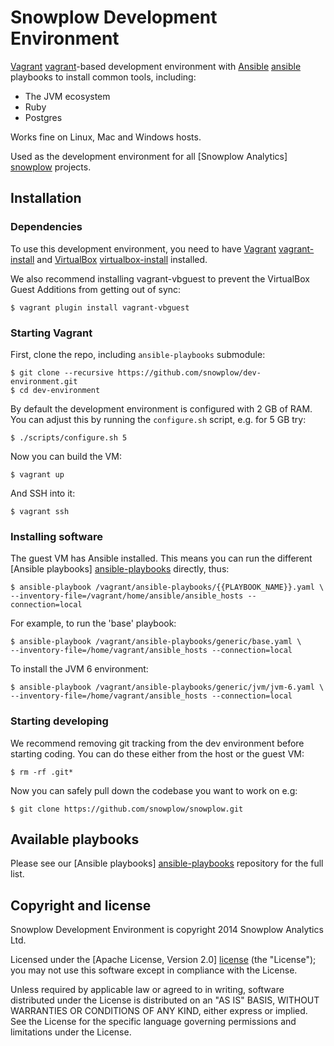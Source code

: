 # Snowplow Development Environment

[Vagrant] [vagrant]-based development environment with [Ansible] [ansible] playbooks to install common tools, including:

* The JVM ecosystem
* Ruby
* Postgres

Works fine on Linux, Mac and Windows hosts.

Used as the development environment for all [Snowplow Analytics] [snowplow] projects.

## Installation

### Dependencies

To use this development environment, you need to have [Vagrant] [vagrant-install] and [VirtualBox] [virtualbox-install] installed.

We also recommend installing vagrant-vbguest to prevent the VirtualBox Guest Additions from getting out of sync:

	$ vagrant plugin install vagrant-vbguest

### Starting Vagrant

First, clone the repo, including `ansible-playbooks` submodule:

	$ git clone --recursive https://github.com/snowplow/dev-environment.git
	$ cd dev-environment

By default the development environment is configured with 2 GB of RAM. You can adjust this by running the `configure.sh` script, e.g. for 5 GB try:

	$ ./scripts/configure.sh 5

Now you can build the VM:

	$ vagrant up

And SSH into it:

	$ vagrant ssh

### Installing software

The guest VM has Ansible installed. This means you can run the different [Ansible playbooks] [ansible-playbooks] directly, thus:

```
$ ansible-playbook /vagrant/ansible-playbooks/{{PLAYBOOK_NAME}}.yaml \
--inventory-file=/vagrant/home/ansible/ansible_hosts --connection=local
```

For example, to run the 'base' playbook:

```
$ ansible-playbook /vagrant/ansible-playbooks/generic/base.yaml \
--inventory-file=/home/vagrant/ansible_hosts --connection=local
```

To install the JVM 6 environment:

```
$ ansible-playbook /vagrant/ansible-playbooks/generic/jvm/jvm-6.yaml \
--inventory-file=/home/vagrant/ansible_hosts --connection=local
```

### Starting developing

We recommend removing git tracking from the dev environment before starting coding. You can do these either from the host or the guest VM:

    $ rm -rf .git*

Now you can safely pull down the codebase you want to work on e.g:

    $ git clone https://github.com/snowplow/snowplow.git

## Available playbooks

Please see our [Ansible playbooks] [ansible-playbooks] repository for the full list.

## Copyright and license

Snowplow Development Environment is copyright 2014 Snowplow Analytics Ltd.

Licensed under the [Apache License, Version 2.0] [license] (the "License");
you may not use this software except in compliance with the License.

Unless required by applicable law or agreed to in writing, software
distributed under the License is distributed on an "AS IS" BASIS,
WITHOUT WARRANTIES OR CONDITIONS OF ANY KIND, either express or implied.
See the License for the specific language governing permissions and
limitations under the License.

[vagrant]: http://vagrantup.com
[vagrant-install]: http://docs.vagrantup.com/v2/installation/index.html
[virtualbox]: https://www.virtualbox.org
[virtualbox-install]: https://www.virtualbox.org/wiki/Downloads
[ansible]: http://www.ansibleworks.com/

[snowplow]: http://snowplowanalytics.com

[ansible-playbooks]: https://github.com/snowplow/ansible-playbooks

[license]: http://www.apache.org/licenses/LICENSE-2.0
